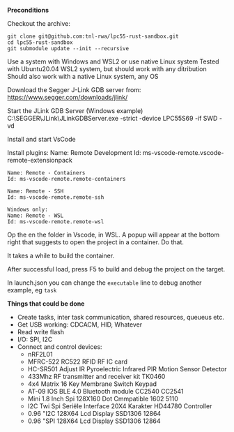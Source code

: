 **Preconditions**

Checkout the archive:
```
git clone git@github.com:tnl-rwa/lpc55-rust-sandbox.git
cd lpc55-rust-sandbox
git submodule update --init --recursive
```

Use a system with Windows and WSL2 or use native Linux system
Tested with Ubuntu20.04 WSL2 system, but should work with any ditribution
Should also work with a native Linux system, any OS

Download the Segger J-Link GDB server from:
https://www.segger.com/downloads/jlink/

Start the JLink GDB Server (Windows example)
C:\SEGGER\JLink\JLinkGDBServer.exe -strict -device LPC55S69 -if SWD -vd

Install and start VsCode

Install plugins:
    Name: Remote Development
    Id: ms-vscode-remote.vscode-remote-extensionpack

    Name: Remote - Containers
    Id: ms-vscode-remote.remote-containers

    Name: Remote - SSH
    Id: ms-vscode-remote.remote-ssh

    Windows only:
    Name: Remote - WSL
    Id: ms-vscode-remote.remote-wsl


Op the en the folder in Vscode, in WSL.
A popup will appear at the bottom right that suggests to open the project in a container. Do that.

It takes a while to build the container.

After successful load, press F5 to build and debug the project on the target.

In launch.json you can change the `executable` line to debug another example, eg `task`


**Things that could be done**
- Create tasks, inter task communication, shared resources, queueus etc.
- Get USB working: CDCACM, HID, Whatever
- Read write flash
- I/O: SPI, I2C 
- Connect and control devices:
    - nRF2L01
    - MFRC-522 RC522 RFID RF IC card
    - HC-SR501 Adjust IR Pyroelectric Infrared PIR Motion Sensor Detector
    - 433Mhz RF transmitter and receiver kit TK0460
    - 4x4 Matrix 16 Key Membrane Switch Keypad
    - AT-09 IOS BLE 4.0 Bluetooth module CC2540 CC2541 
    - Mini 1.8 Inch Spi 128X160 Dot Cmmpatible 1602 5110
    - I2C Twi Spi Seriële Interface 20X4 Karakter HD44780 Controller
    - 0.96 "I2C 128X64 Lcd Display SSD1306 12864 
    - 0.96 "SPI 128X64 Lcd Display SSD1306 12864 


